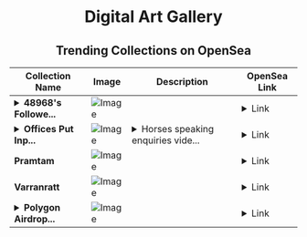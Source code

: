 <div align="center">

# Digital Art Gallery

## Trending Collections on OpenSea

| Collection Name                       | Image                                                                                     | Description                       | OpenSea Link                                                                                          |
|---------------------------------------|-------------------------------------------------------------------------------------------|-----------------------------------|--------------------------------------------------------------------------------------------------------|
| **<details><summary>48968's Followe...</summary>48968's Follower</details>** | ![Image](https://i.seadn.io/s/raw/files/19f9f090920392cc3650cbdf4361755b.png?w=500&auto=format?w=200&auto=format) |  | <details><summary>Link</summary>[48968's Follower](https://opensea.io/collection/48968-s-follower)</details> |
| **<details><summary>Offices Put Inp...</summary>Offices Put Input</details>** | ![Image](https://i.seadn.io/s/raw/files/3a1f87286c283ae79d0f0bdba94c323e.jpg?w=500&auto=format?w=200&auto=format) | <details><summary>Horses speaking enquiries vide...</summary>Horses speaking enquiries video monitoring</details> | <details><summary>Link</summary>[Offices Put Input](https://opensea.io/collection/offices-put-input)</details> |
| **Pramtam** | ![Image](https://i.seadn.io/s/raw/files/60125cdc411500aa75460bcc4349f4c5.jpg?w=500&auto=format?w=200&auto=format) |  | <details><summary>Link</summary>[Pramtam](https://opensea.io/collection/pramtam)</details> |
| **Varranratt** | ![Image](https://i.seadn.io/s/raw/files/f65c317cdf6cb889fc9e75cc50e5ebdc.jpg?w=500&auto=format?w=200&auto=format) |  | <details><summary>Link</summary>[Varranratt](https://opensea.io/collection/varranratt-1)</details> |
| **<details><summary>Polygon Airdrop...</summary>Polygon Airdrop Rewards Position (airdrop-polygon.xyz)</details>** | ![Image](https://i.seadn.io/s/raw/files/ad587e9b24b92aff51f87c3b4d1fe722.png?w=500&auto=format?w=200&auto=format) |  | <details><summary>Link</summary>[Polygon Airdrop Rewards Position (airdrop-polygon.xyz)](https://opensea.io/collection/polygon-airdrop-rewards-position-airdrop-polygo-63)</details> |

</div>